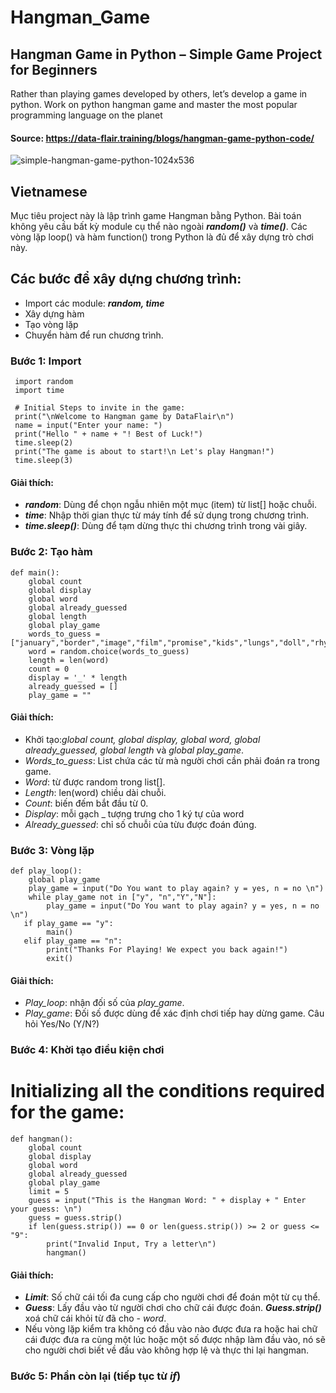 # Hangman_Game
## Hangman Game in Python – Simple Game Project for Beginners
Rather than playing games developed by others, let’s develop a game in python. Work on python hangman game and master the most popular programming language on the planet
#### Source: https://data-flair.training/blogs/hangman-game-python-code/
![simple-hangman-game-python-1024x536](https://user-images.githubusercontent.com/87347502/135490741-843b72a5-0c72-44b0-9bfd-0e8c0d8bab64.jpg)
## Vietnamese
Mục tiêu project này là lập trình game Hangman bằng Python. Bài toán không yêu cầu bất kỳ module cụ thể nào ngoài ***random()*** và ***time()***. Các vòng lặp loop() và hàm function() trong Python là đủ để xây dựng trò chơi này.
## Các bước để xây dựng chương trình:
- Import các module: ***random, time***
- Xây dựng hàm 
- Tạo vòng lặp
- Chuyển hàm để run chương trình.
### Bước 1: Import
     import random
     import time

     # Initial Steps to invite in the game:
     print("\nWelcome to Hangman game by DataFlair\n")
     name = input("Enter your name: ")
     print("Hello " + name + "! Best of Luck!")
     time.sleep(2)
     print("The game is about to start!\n Let's play Hangman!")
     time.sleep(3)
#### Giải thích:
- ***random***: Dùng để chọn ngẫu nhiên một mục (item) từ list[] hoặc chuỗi.
- ***time***: Nhập thời gian thực từ máy tính để sử dụng trong chương trình.
- ***time.sleep()***: Dùng để tạm dừng thực thi chương trình trong vài giây. 
### Bước 2: Tạo hàm
    def main():
        global count
        global display
        global word
        global already_guessed
        global length
        global play_game
        words_to_guess = ["january","border","image","film","promise","kids","lungs","doll","rhyme","damage","plants"]
        word = random.choice(words_to_guess)
        length = len(word)
        count = 0
        display = '_' * length
        already_guessed = []
        play_game = ""
 #### Giải thích:
- Khởi tạo:*global count, global display, global word, global already_guessed, global length* và *global play_game*. 
- *Words_to_guess*: List chứa các từ mà người chơi cần phải đoán ra trong game.
- *Word*: từ được random trong list[].
- *Length*: len(word) chiều dài chuỗi.
- *Count*: biến đếm bắt đầu từ 0.
- *Display*: mỗi gạch _ tượng trưng cho 1 ký tự của word
- *Already_guessed*: chỉ số chuỗi của từu được đoán đúng.
### Bước 3: Vòng lặp
    def play_loop():
        global play_game
        play_game = input("Do You want to play again? y = yes, n = no \n")
        while play_game not in ["y", "n","Y","N"]:
            play_game = input("Do You want to play again? y = yes, n = no \n")
       if play_game == "y":
            main()
       elif play_game == "n":
            print("Thanks For Playing! We expect you back again!")
            exit()
 #### Giải thích:
- *Play_loop*: nhận đối số của *play_game*.
- *Play_game*: Đối số được dùng để xác định chơi tiếp hay dừng game. Câu hỏi Yes/No (Y/N?)
### Bước 4: Khời tạo điều kiện chơi
# Initializing all the conditions required for the game:
    def hangman():
        global count
        global display
        global word
        global already_guessed
        global play_game
        limit = 5
        guess = input("This is the Hangman Word: " + display + " Enter your guess: \n")
        guess = guess.strip()
        if len(guess.strip()) == 0 or len(guess.strip()) >= 2 or guess <= "9":
            print("Invalid Input, Try a letter\n")
            hangman()
#### Giải thích:
- ***Limit***: Số chữ cái tối đa cung cấp cho người chơi để đoán một từ cụ thể.
- ***Guess***: Lấy đầu vào từ người chơi cho chữ cái được đoán. ***Guess.strip()*** xoá chữ cái khỏi từ đã cho - *word*.
- Nếu vòng lặp kiểm tra không có đầu vào nào được đưa ra hoặc hai chữ cái được đưa ra cùng một lúc hoặc một số được nhập làm đầu vào, nó sẽ cho người chơi biết về đầu vào không hợp lệ và thực thi lại hangman.
### Bước 5: Phần còn lại (tiếp tục từ *if*)
